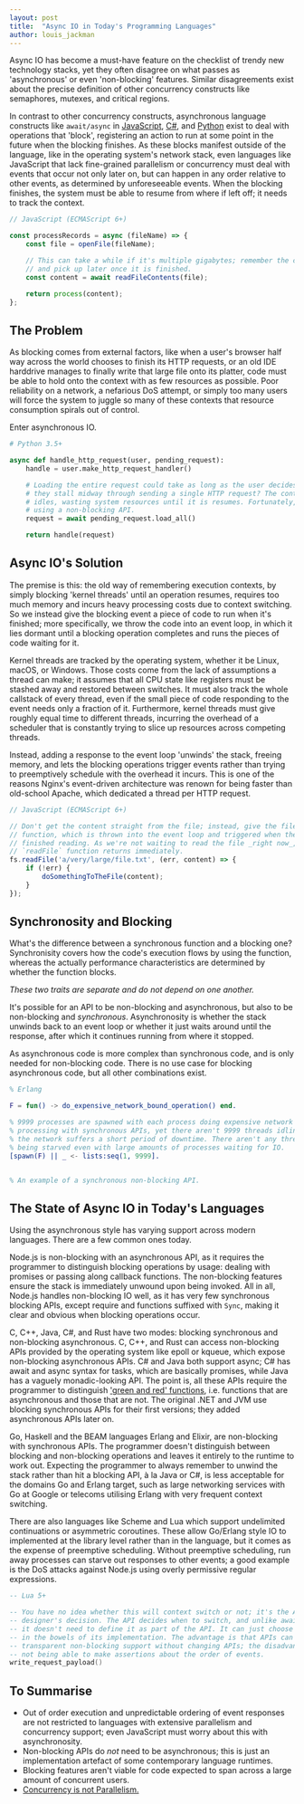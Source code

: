 ```yaml
---
layout: post
title:  "Async IO in Today's Programming Languages"
author: louis_jackman
---
```


Async IO has become a must-have feature on the checklist of trendy new
technology stacks, yet they often disagree on what passes as 'asynchronous' or
even 'non-blocking' features.  Similar disagreements exist about the precise
definition of other concurrency constructs like semaphores, mutexes, and
critical regions.

In contrast to other concurrency constructs, asynchronous language constructs
like `await/async` in
[JavaScript](https://github.com/tc39/ecmascript-asyncawait),
[C#](https://msdn.microsoft.com/en-us/library/hh191443(v=vs.120).aspx), and
[Python](https://www.python.org/dev/peps/pep-0492/) exist to deal with
operations that 'block', registering an action to run at some point in the
future when the blocking finishes. As these blocks manifest outside of the
language, like in the operating system's network stack, even languages like
JavaScript that lack fine-grained parallelism or concurrency must deal with
events that occur not only later on, but can happen in any order relative to
other events, as determined by unforeseeable events. When the blocking finishes,
the system must be able to resume from where if left off; it needs to track the
context.

```javascript
// JavaScript (ECMAScript 6+)

const processRecords = async (fileName) => {
    const file = openFile(fileName);

    // This can take a while if it's multiple gigabytes; remember the context
    // and pick up later once it is finished.
    const content = await readFileContents(file);

    return process(content);
};
```

## The Problem

As blocking comes from external factors, like when a user's browser half way
across the world chooses to finish its HTTP requests, or an old IDE harddrive
manages to finally write that large file onto its platter, code must be able to
hold onto the context with as few resources as possible. Poor reliability on a
network, a nefarious DoS attempt, or simply too many users will force the system
to juggle so many of these contexts that resource consumption spirals out of
control.

Enter asynchronous IO.

```python
# Python 3.5+

async def handle_http_request(user, pending_request):
    handle = user.make_http_request_handler()

    # Loading the entire request could take as long as the user decides; what if
    # they stall midway through sending a single HTTP request? The context
    # idles, wasting system resources until it is resumes. Fortunately, we're
    # using a non-blocking API.
    request = await pending_request.load_all()

    return handle(request)
```

## Async IO's Solution

The premise is this: the old way of remembering execution contexts, by simply
blocking 'kernel threads' until an operation resumes, requires too much memory
and incurs heavy processing costs due to context switching. So we instead give
the blocking event a piece of code to run when it's finished; more specifically,
we throw the code into an event loop, in which it lies dormant until a blocking
operation completes and runs the pieces of code waiting for it.

Kernel threads are tracked by the operating system, whether it be Linux, macOS,
or Windows. Those costs come from the lack of assumptions a thread can make; it
assumes that all CPU state like registers must be stashed away and restored
between switches. It must also track the whole callstack of every thread, even
if the small piece of code responding to the event needs only a fraction of it.
Furthermore, kernel threads must give roughly equal time to different threads,
incurring the overhead of a scheduler that is constantly trying to slice up
resources across competing threads.

Instead, adding a response to the event loop 'unwinds' the stack, freeing
memory, and lets the blocking operations trigger events rather than trying to
preemptively schedule with the overhead it incurs. This is one of the reasons
Nginx's event-driven architecture was renown for being faster than old-school
Apache, which dedicated a thread per HTTP request.

```javascript
// JavaScript (ECMAScript 6+)

// Don't get the content straight from the file; instead, give the file reader a
// function, which is thrown into the event loop and triggered when the file has
// finished reading. As we're not waiting to read the file _right now_, the
// `readFile` function returns immediately.
fs.readFile('a/very/large/file.txt', (err, content) => {
    if (!err) {
        doSomethingToTheFile(content);
    }
});
```

## Synchronosity and Blocking

What's the difference between a synchronous function and a blocking one?
Synchronisity covers how the code's execution flows by using the function,
whereas the actually performance characteristics are determined by whether the
function blocks.

_These two traits are separate and do not depend on one another._

It's possible for an API to be non-blocking and asynchronous, but also to be
non-blocking and _synchronous_. Asynchronosity is whether the stack unwinds back
to an event loop or whether it just waits around until the response, after which
it continues running from where it stopped.

As asynchronous code is more complex than synchronous code, and is only needed
for non-blocking code. There is no use case for blocking asynchronous code, but
all other combinations exist.

```erlang
% Erlang

F = fun() -> do_expensive_network_bound_operation() end.

% 9999 processes are spawned with each process doing expensive network IO
% processing with synchronous APIs, yet there aren't 9999 threads idling on when
% the network suffers a short period of downtime. There aren't any thread pools
% being starved even with large amounts of processes waiting for IO.
[spawn(F) || _ <- lists:seq(1, 9999].


% An example of a synchronous non-blocking API.
```

## The State of Async IO in Today's Languages

Using the asynchronous style has varying support across modern languages. There
are a few common ones today.

Node.js is non-blocking with an asynchronous API, as it requires the programmer
to distinguish blocking operations by usage: dealing with promises or passing
along callback functions. The non-blocking features ensure the stack is
immediately unwound upon being invoked. All in all, Node.js handles non-blocking
IO well, as it has very few synchronous blocking APIs, except require and
functions suffixed with `Sync`, making it clear and obvious when blocking
operations occur.

C, C++, Java, C#, and Rust have two modes: blocking synchronous and non-blocking
asynchronous. C, C++, and Rust can access non-blocking APIs provided by the
operating system like epoll or kqueue, which expose non-blocking asynchronous
APIs. C# and Java both support async; C# has await and async syntax for tasks,
which are basically promises, while Java has a vaguely monadic-looking API. The
point is, all these APIs require the programmer to distinguish ['green and red'
functions](http://journal.stuffwithstuff.com/2015/02/01/what-color-is-your-function/),
i.e. functions that are asynchronous and those that are not. The original .NET
and JVM use blocking synchronous APIs for their first versions; they added
asynchronous APIs later on.

Go, Haskell and the BEAM languages Erlang and Elixir, are non-blocking with
synchronous APIs. The programmer doesn't distinguish between blocking and
non-blocking operations and leaves it entirely to the runtime to work out.
Expecting the programmer to always remember to unwind the stack rather than hit
a blocking API, à la Java or C#, is less acceptable for the domains Go and
Erlang target, such as large networking services with Go at Google or telecoms
utilising Erlang with very frequent context switching.

There are also languages like Scheme and Lua which support undelimited
continuations or asymmetric coroutines. These allow Go/Erlang style IO to
implemented at the library level rather than in the language, but it comes as
the expense of preemptive scheduling. Without preemptive scheduling, run away
processes can starve out responses to other events; a good example is the DoS
attacks against Node.js using overly permissive regular expressions.

```lua
-- Lua 5+

-- You have no idea whether this will context switch or not; it's the API
-- designer's decision. The API decides when to switch, and unlike await/async,
-- it doesn't need to define it as part of the API. It can just choose to do it
-- in the bowels of its implementation. The advantage is that APIs can add
-- transparent non-blocking support without changing APIs; the disadvantage is a
-- not being able to make assertions about the order of events.
write_request_payload()
```

## To Summarise

* Out of order execution and unpredictable ordering of event responses are not
  restricted to languages with extensive parallelism and concurrency support;
  even JavaScript must worry about this with asynchronosity.
* Non-blocking APIs do _not_ need to be asynchronous; this is just an
  implementation artefact of some contemporary language runtimes.
* Blocking features aren't viable for code expected to span across a large
  amount of concurrent users.
* [Concurrency is not
  Parallelism.](https://blog.golang.org/concurrency-is-not-parallelism)
